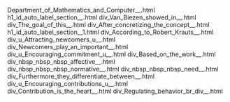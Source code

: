 Department_of_Mathematics_and_Computer__.html
h1_id_auto_label_section__.html
div_Van_Biezen_showed_in__.html
div_The_goal_of_this__.html
div_After_concretizing_the_concept__.html
h1_id_auto_label_section__1.html
div_According_to_Robert_Krauts__.html
div_u_Attracting_newcomers_u__.html
div_Newcomers_play_an_important__.html
div_u_Encouraging_commitment_u__.html
div_Based_on_the_work__.html
div_nbsp_nbsp_nbsp_affective__.html
div_nbsp_nbsp_nbsp_normative__.html
div_nbsp_nbsp_nbsp_need__.html
div_Furthermore_they_differentiate_between__.html
div_u_Encouraging_contributions_u__.html
div_Contribution_is_the_heart__.html
div_Regulating_behavior_br_div__.html